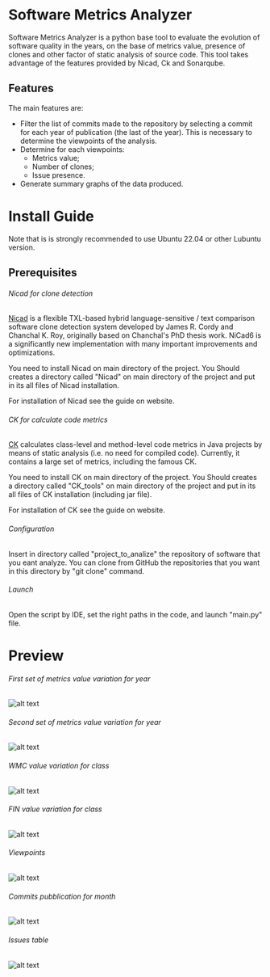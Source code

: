 # Software Metrics Analyzer
Software Metrics Analyzer is a python base tool to evaluate the evolution of software quality in the years, on the base of metrics value, presence of clones and other factor of static analysis of source code. This tool takes advantage of the features provided by Nicad, Ck and Sonarqube.

## Features
The main features are:
- Filter the list of commits made to the repository by selecting a commit for each year of publication (the last of the year). This is necessary to determine the viewpoints of the analysis.
- Determine for each viewpoints:
  - Metrics value;
  - Number of clones;
  - Issue presence.
- Generate summary graphs of the data produced.

# Install Guide
Note that is is strongly recommended to use Ubuntu 22.04 or other Lubuntu version.

## Prerequisites

###### Nicad for clone detection
[Nicad](https://www.txl.ca/txl-nicaddownload.html) is a flexible TXL-based hybrid language-sensitive / text comparison software clone detection system developed by James R. Cordy and Chanchal K. Roy, originally based on Chanchal's PhD thesis work. NiCad6 is a significantly new implementation with many important improvements and optimizations.

You need to install Nicad on main directory of the project. You Should creates a directory called "Nicad" on main directory of the project and put in its all files of Nicad installation.

For installation of Nicad see the guide on  website.

###### CK for calculate code metrics
[CK](https://github.com/mauricioaniche/ck) calculates class-level and method-level code metrics in Java projects by means of static analysis (i.e. no need for compiled code). Currently, it contains a large set of metrics, including the famous CK. 

You need to install CK on main directory of the project. You Should creates a directory called "CK_tools" on main directory of the project and put in its all files of CK installation (including jar file).

For installation of CK see the guide on  website.

###### Configuration
Insert in directory called "project_to_analize" the repository of software that you eant analyze. You can clone from GitHub the repositories that you want in this directory by "git clone" command.

###### Launch
Open the script by IDE, set the right paths in the code,  and launch "main.py" file.

# Preview
###### First set of metrics value variation for year
![alt text](https://github.com/robertoiuliano98/softwareMetricsAnalyzer/blob/main/preview/screen01.jpg)
###### Second set of metrics value variation for year
![alt text](https://github.com/robertoiuliano98/softwareMetricsAnalyzer/blob/main/preview/screen04.jpg)
###### WMC value variation for class
![alt text](https://github.com/robertoiuliano98/softwareMetricsAnalyzer/blob/main/preview/screen02.jpg)
###### FIN value variation for class
![alt text](https://github.com/robertoiuliano98/softwareMetricsAnalyzer/blob/main/preview/screen03.jpg)
###### Viewpoints
![alt text](https://github.com/robertoiuliano98/softwareMetricsAnalyzer/blob/main/preview/screen05.jpg)
###### Commits pubblication for month
![alt text](https://github.com/robertoiuliano98/softwareMetricsAnalyzer/blob/main/preview/screen06.jpg)
###### Issues table
![alt text](https://github.com/robertoiuliano98/softwareMetricsAnalyzer/blob/main/preview/screen07.jpg)
